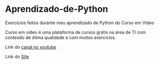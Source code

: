 # Aprendizado-de-Python
Exercícios feitos durante meu aprendizado de Python do Curso em Vídeo

Curso em vídeo é uma plataforma de cursos grátis na área de TI com conteúdo de ótima qualidade e com muitos exercícios. 

Link do <a href="https://www.youtube.com/channel/UCrWvhVmt0Qac3HgsjQK62FQ/">canal no youtube</a>

Link do <a href="https://www.cursoemvideo.com/">Site</a>
